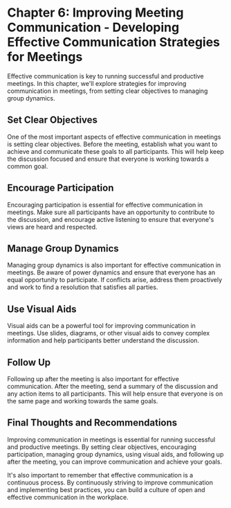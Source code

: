 Chapter 6: Improving Meeting Communication - Developing Effective Communication Strategies for Meetings
=======================================================================================================

Effective communication is key to running successful and productive meetings. In this chapter, we'll explore strategies for improving communication in meetings, from setting clear objectives to managing group dynamics.

Set Clear Objectives
--------------------

One of the most important aspects of effective communication in meetings is setting clear objectives. Before the meeting, establish what you want to achieve and communicate these goals to all participants. This will help keep the discussion focused and ensure that everyone is working towards a common goal.

Encourage Participation
-----------------------

Encouraging participation is essential for effective communication in meetings. Make sure all participants have an opportunity to contribute to the discussion, and encourage active listening to ensure that everyone's views are heard and respected.

Manage Group Dynamics
---------------------

Managing group dynamics is also important for effective communication in meetings. Be aware of power dynamics and ensure that everyone has an equal opportunity to participate. If conflicts arise, address them proactively and work to find a resolution that satisfies all parties.

Use Visual Aids
---------------

Visual aids can be a powerful tool for improving communication in meetings. Use slides, diagrams, or other visual aids to convey complex information and help participants better understand the discussion.

Follow Up
---------

Following up after the meeting is also important for effective communication. After the meeting, send a summary of the discussion and any action items to all participants. This will help ensure that everyone is on the same page and working towards the same goals.

Final Thoughts and Recommendations
----------------------------------

Improving communication in meetings is essential for running successful and productive meetings. By setting clear objectives, encouraging participation, managing group dynamics, using visual aids, and following up after the meeting, you can improve communication and achieve your goals.

It's also important to remember that effective communication is a continuous process. By continuously striving to improve communication and implementing best practices, you can build a culture of open and effective communication in the workplace.
